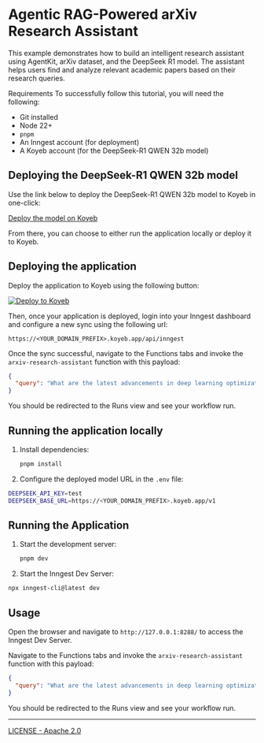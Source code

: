 # Agentic RAG-Powered arXiv Research Assistant

This example demonstrates how to build an intelligent research assistant using AgentKit, arXiv dataset, and the DeepSeek R1 model. The assistant helps users find and analyze relevant academic papers based on their research queries.

Requirements
To successfully follow this tutorial, you will need the following:

- Git installed
- Node 22+
- `pnpm`
- An Inngest account (for deployment)
- A Koyeb account (for the DeepSeek-R1 QWEN 32b model)

## Deploying the DeepSeek-R1 QWEN 32b model

Use the link below to deploy the DeepSeek-R1 QWEN 32b model to Koyeb in one-click:

[Deploy the model on Koyeb](https://app.koyeb.com/deploy?type=model&model=deepseek-r1-qwen-32)

From there, you can choose to either run the application locally or deploy it to Koyeb.

## Deploying the application

Deploy the application to Koyeb using the following button:

[![Deploy to Koyeb](https://www.koyeb.com/static/images/deploy/button.svg)](https://app.koyeb.com/deploy?type=git&repository=inngest/deepseek-r1-agentic-rag-arxiv-research-example&branch=main&name=deepseek-r1-arxiv-research)

Then, once your application is deployed, login into your Inngest dashboard and configure a new sync using the following url:

```
https://<YOUR_DOMAIN_PREFIX>.koyeb.app/api/inngest
```

Once the sync successful, navigate to the Functions tabs and invoke the `arxiv-research-assistant` function with this payload:

```json
{
  "query": "What are the latest advancements in deep learning optimization techniques?"
}
```

You should be redirected to the Runs view and see your workflow run.

## Running the application locally

1. Install dependencies:

   ```bash
   pnpm install
   ```

2. Configure the deployed model URL in the `.env` file:

```bash
DEEPSEEK_API_KEY=test
DEEPSEEK_BASE_URL=https://<YOUR_DOMAIN_PREFIX>.koyeb.app/v1
```

## Running the Application

1. Start the development server:

   ```bash
   pnpm dev
   ```

2. Start the Inngest Dev Server:

```bash
npx inngest-cli@latest dev
```

## Usage

Open the browser and navigate to `http://127.0.0.1:8288/` to access the Inngest Dev Server.

Navigate to the Functions tabs and invoke the `arxiv-research-assistant` function with this payload:

```json
{
  "query": "What are the latest advancements in deep learning optimization techniques?"
}
```

You should be redirected to the Runs view and see your workflow run.

---

[LICENSE - Apache 2.0](./LICENSE)
